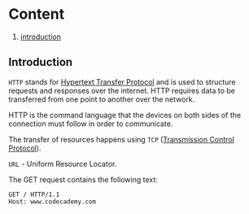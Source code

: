 # Content

1. [introduction](#Introduction)


## Introduction

`HTTP` stands for <ins>Hypertext Transfer Protocol</ins> and is used to structure requests and responses over the internet. HTTP requires data to be transferred from one point to another over the network.

HTTP is the command language that the devices on both sides of the connection must follow in order to communicate.

The transfer of resources happens using `TCP` (<ins>Transmission Control Protocol</ins>).

`URL` - Uniform Resource Locator.

The GET request contains the following text:

```
GET / HTTP/1.1
Host: www.codecademy.com
```

